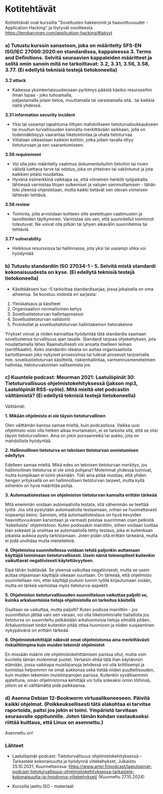 # Kotitehtävät

Kotitehtävät ovat kurssilta "Sovellusten hakkerointi ja haavoittuvuudet - Application Hacking" ja löytyvät osoitteesta https://terokarvinen.com/application-hacking/#laksyt

### a) Tutustu kurssin sanastoon, joka on määritelty SFS-EN ISO/IEC 27000:2020:en standardissa, kappaleessa 3. Terms and Definitions. Selvitä seuraavien kappaleiden määritteet ja selitä omin sanoin mitä ne tarkoittavat: 3.2, 3.31, 3.56, 3.58, 3.77. (Ei edellytä teknisiä testejä tietokoneella)

**3.2 attack**
  - Kaikessa yksinkertaisuudessaan pyrkimys päästä käsiksi resursseihin ilman lupaa - joko tuhoamalla,     
   paljastamalla jotain tietoa, muuttamalla tai varastamalla sitä.. tai kaikkia näitä yhdessä.

**3.31 information security incident**
  - Yksi tai useampi tapahtuma liittyen mahdolliseen tietoturvaloukkaukseen tai muuhun turvallisuuden kannalta merkittävään seikkaan,
    jolla on todennäköisyys vaarantaa liiketoimintaa ja uhata tietoturvaa
  - Viitataan oikeastaan kaikkiin kohtiin, jotka jollain tavalla iittyy tietoturvaan ja sen vaarantumiseen.

**3.56 requirement**
  -  Voi olla joko määritelty vaatimus dokumentoituihin tietoihin tai rivien välistä luettava tarve tai odotus, joka on yhteinen tai vakiintunut ja jota kaikkien pitäisi noudattaa.
  -  Hyvänä esimerkkinä vaikkapa se, että viimeinen henkilö työpaikalta lähtiessä varmistaa tilojen sulkemiset ja valojen sammuttamisen - tähän toki yleensä ohjeistetaan, mutta kaikki tietävät sen olevan viimeisen lähtevän tehtävä.

 **3.58 review**
  - Toiminta, jolla arvioidaan kohteen sille asetettujen vaatimusten ja tavoitteiden täyttyminen. 
    Varmistaa siis sen, että suunnitellut toiminnot toteutuvat. Ne voivat olla pitkän tai lyhyen aikavälin       suunnitelmia tai tehtäviä.

 **3.77 vulnerability**
  - Heikkous resurssissa tai hallinnassa, jota yksi tai useampi uhka voi hyödyntää



### b) Tutustu standardiin ISO 27034-1 - 5. Selvitä mistä standardi kokonaisuudesta on kyse. (Ei edellytä teknisiä testejä tietokoneella)
- Käsittääkseni tuo -5 tarkoittaa standardisarjaa, jossa jokaisella on oma aiheensa. Se koostuu viidestä eri sarjasta:
1. Yleiskatsaus ja käsitteet
2. Organisaation normatiivinen kehys
3. Sovellustietoturvan hallintaprosessi
4. Sovellustietoturvan validointi
5. Protokollat ja sovellustietoturvan hallintakeinon tietorakenne

Yriykset voivat ja niiden kannattaa hyödyntää tätä standardia saamaan sovellustensa turvallisuus ajan tasalle. Standardi tarjoaa ohjekehyksen, jota noudattamalla lähes Raamatullisesti voi ansaita itselleen leiman (sertifikaatin). Koko standardin ideana on auttaa organisaatioita kartoittamaan joko nykyiset prosessinsa tai tulevat prosessit tarjoamalla mm. sovellustietoturvan käsitteitä, riskienhallintaa, varmennusmenetelmien hallintaa, tietoturvatoimien valitsemista jne.



### c) Kuuntele podcast: Meurman 2021: Laatulöpinät 30: Tietoturvallisuus ohjelmistokehityksessä (jakson mp3, Laatolöpinät RSS-syöte). Mitä mieltä olet podcastin väittämistä? (Ei edellytä teknisiä testejä tietokoneella)

Väittämät:

**1. Mikään ohjelmisto ei ole täysin tietoturvallinen**

Olen väittämän kanssa samaa mieltä, kuin podcastissa. Vaikka uusi ohjelmisto voisi olla hetken aikaa murtamaton, ei se tarkoita sitä, että se olisi täysin tietoturvallinen. Aina on jokin porsaanreikä tai aukko, jota on mahdollista hyödyntää.

**2. Hallinnollinen tietoturva on teknisen tietoturvan onnistumisen edellytys**

Edelleen samaa mieltä. Mikä edes on teknisen tietoturvan merkitys, jos hallinnollinen tietoturva ei ole siinä pohjana? Molemmat yhdessä toimivat, mutta kumpikaan ei toimi yksinään. Toki aina pitää muistaa, että yhden hengen yrityksellä on eri hallinnollisen tietoturvan tarpeet, mutta kyllä siihenkin on hyvä määrittää pohja.

**3. Automaatiotestaus on ohjelmiston tietoturvan kannalta erittäin tärkeää**

Mitä enemmän voidaan automaatiolla testata, sitä vähemmän se teettää työtä. Jos sitä pystytään automaatiolla testaamaan, onhan se huomattavasti nopeampi keino. Sanoisin, että automaatiotestaus on hyvä kevyiden haavoittuvuuksien karsintaan ja varmasti poistaa suurimman osan pelkistä 'kokeiluista' ohjelmistoon. Kuten podissakin mainittiin, siihen voidaan luottaa liian sokeasti ja unohtaa se automaatiolla tehty testaus, joka ei kuitenkaan jokaista aukkoa pysty tarkistamaan. Joten pidän sitä erittäin tärkeänä, mutta ei pidä unohdaa muita menetelmiä.

**4. Ohjelmistoa suunnitellessa voidaan tehdä paljonkin auttamaan käyttäjiä toimimaan tietoturvallisesti. Usein nämä toimenpiteet kuitenkin vaikuttavat negatiivisesti käytettävyyteen.**

Eipä tähän lisättävää. Se yleensä vaikuttaa negatiivisesti, mutta se usein auttaa ohjaamaan käyttäjiä oikeaan suuntaan. On tärkeää, että ohjelmisto suunnitellaan niin, ettei käyttäjä joutuisi tunnin työllä kirjautumaan sisään, mutta on tärkeä varmistaa myös tietoturva-aspektit.

**5. Ohjelmiston tietoturvallisuuden suunnitteluun vaikuttaa paljolti se, kuinka arkaluontoisia tietoja ohjelmistolla on tarkoitus käsitellä**

Osaltaan se vaikuttaa, mutta paljolti? Kuten podissa mainittiin - jos suunnittelun jättää vain sen varaan, voi olla liiketoiminnalle haitallista jos tietoturva on suunniteltu pelkästään arkaluontoisia tietoja silmällä pitäen. Arkaluontoiset tiedot kuitenkin pitää ottaa huomioon ja niiden suojaaminen nykypäivänä on erittäin tärkeää. 

**6. Ohjelmistokehittäjät näkevät omat ohjelmistonsa aina merkittävästi riskialttiimpina kuin muiden tekemät ohjelmistot**

En missään määrin ole ohjelmistokehittämisen parissa ollut, mutta voin kuvitella tämän molemmat puolet. Vertaisin ehkä tätä ihan käytännön elämään, jossa vaikkapa muistiipanoja tehdessä voi olla kriittisempi ja tunnistaa helpommin ne omat aukkonsa sekä tietää niiden puuttellisuuden, kuin muiden tekemien muistiinpanojen parissa. Kuitenkin syvällisemmin ajateltuna, oman ohjelmistonsa kehittäjä voi tulla sokeaksi omiin töihinsä, jolloin se ei välttämättä pidä paikkaansa.

### d) Asenna Debian 12-Bookworm virtuaalikoneeseen. Päivitä kaikki ohjelmat. (Poikkeuksellisesti tätä alakohtaa ei tarvitse raportoida, paitsi jos jokin ei toimi. Ympäristö tarvitaan seuraavalle oppitunnille. Joten tämän kohdan vastaukseksi riittää kuittaus, että Linux on asennettu.)

Asennettu on!


### Lähteet

- Laatulöpinät-podcast: Tietoturvallisuus ohjelmistokehityksessä – Tarkastele kokonaisuutta ja hyödynnä viitekehykset, Julkaistu 25.10.2021, Kuunneltavissa: https://www.arter.fi/podcast/laatulopinat-podcast-tietoturvallisuus-ohjelmistokehityksessa-tarkastele-kokonaisuutta-ja-hyodynna-viitekehykset/ (Kuunneltu 27.10.2024)

- Kurssilla jaettu ISO - materiaali
